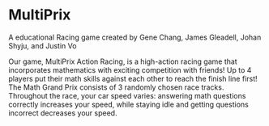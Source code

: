 # MultiPrix

A educational Racing game created by Gene Chang, James Gleadell, Johan Shyju, and Justin Vo

Our game, MultiPrix Action Racing, is a high-action racing game that incorporates mathematics with exciting competition with friends! Up to 4 players put their math skills against each other to reach the finish line first! The Math Grand Prix consists of 3 randomly chosen race tracks. Throughout the race, your car speed varies: answering math questions correctly increases your speed, while staying idle and getting questions incorrect decreases your speed.
